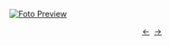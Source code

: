 [![Foto Preview](preview/n292.avif)](https://20essentials.github.io/project-000-292)

<div align="center" style="display: flex; justify-content: center;">
  <a  href="https://github.com/20essentials/project-000-291" target="_blank">&#8592;</a>
  &nbsp;&nbsp;
  <a  href="https://github.com/20essentials/project-000-293" target="_blank">&#8594;</a>
</div>
